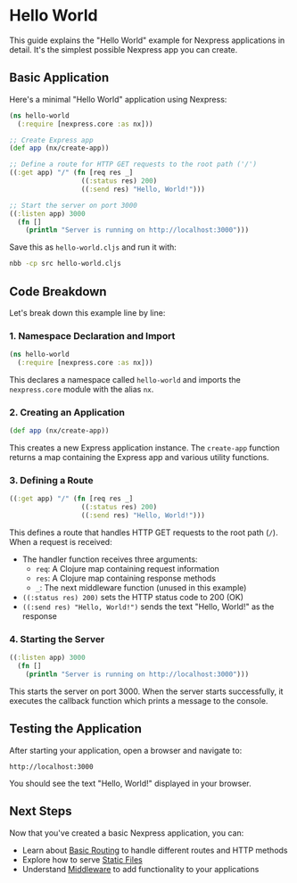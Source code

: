 # Hello World

This guide explains the "Hello World" example for Nexpress applications in detail. It's the simplest possible Nexpress app you can create.

## Basic Application

Here's a minimal "Hello World" application using Nexpress:

```clojure
(ns hello-world
  (:require [nexpress.core :as nx]))

;; Create Express app
(def app (nx/create-app))

;; Define a route for HTTP GET requests to the root path ('/')
((:get app) "/" (fn [req res _]
                  ((:status res) 200)
                  ((:send res) "Hello, World!")))

;; Start the server on port 3000
((:listen app) 3000
  (fn []
    (println "Server is running on http://localhost:3000")))
```

Save this as `hello-world.cljs` and run it with:

```bash
nbb -cp src hello-world.cljs
```

## Code Breakdown

Let's break down this example line by line:

### 1. Namespace Declaration and Import

```clojure
(ns hello-world
  (:require [nexpress.core :as nx]))
```

This declares a namespace called `hello-world` and imports the `nexpress.core` module with the alias `nx`.

### 2. Creating an Application

```clojure
(def app (nx/create-app))
```

This creates a new Express application instance. The `create-app` function returns a map containing the Express app and various utility functions.

### 3. Defining a Route

```clojure
((:get app) "/" (fn [req res _]
                  ((:status res) 200)
                  ((:send res) "Hello, World!")))
```

This defines a route that handles HTTP GET requests to the root path (`/`). When a request is received:

- The handler function receives three arguments:
  - `req`: A Clojure map containing request information
  - `res`: A Clojure map containing response methods
  - `_`: The next middleware function (unused in this example)
- `((:status res) 200)` sets the HTTP status code to 200 (OK)
- `((:send res) "Hello, World!")` sends the text "Hello, World!" as the response

### 4. Starting the Server

```clojure
((:listen app) 3000
  (fn []
    (println "Server is running on http://localhost:3000")))
```

This starts the server on port 3000. When the server starts successfully, it executes the callback function which prints a message to the console.

## Testing the Application

After starting your application, open a browser and navigate to:

```
http://localhost:3000
```

You should see the text "Hello, World!" displayed in your browser.

## Next Steps

Now that you've created a basic Nexpress application, you can:

- Learn about [Basic Routing](basic-routing.md) to handle different routes and HTTP methods
- Explore how to serve [Static Files](static-files.md)
- Understand [Middleware](middleware.md) to add functionality to your applications
